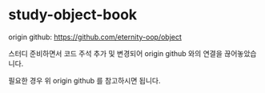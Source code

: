 # study-object-book


origin github: https://github.com/eternity-oop/object

스터디 준비하면서 코드 주석 추가 및 변경되어
origin github 와의 연결을 끊어놓았습니다.

필요한 경우 위 origin github 를 참고하시면 됩니다.
